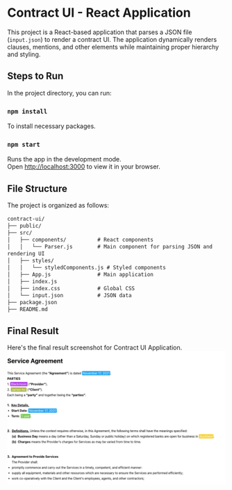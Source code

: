 # Contract UI - React Application
This project is a React-based application that parses a JSON file (`input.json`) to render a contract UI. The application dynamically renders clauses, mentions, and other elements while maintaining proper hierarchy and styling.

## Steps to  Run

In the project directory, you can run:

### `npm install`
To install necessary packages.

### `npm start`

Runs the app in the development mode.\
Open [http://localhost:3000](http://localhost:3000) to view it in your browser.

## **File Structure**

The project is organized as follows:

```
contract-ui/
├── public/                  
├── src/
│   ├── components/          # React components
│   │   └── Parser.js        # Main component for parsing JSON and rendering UI
│   ├── styles/              
│   │   └── styledComponents.js # Styled components 
│   ├── App.js               # Main application
│   ├── index.js
│   ├── index.css            # Global CSS      
│   └── input.json           # JSON data
├── package.json             
├── README.md                
```

## Final Result
Here's the final result screenshot for Contract UI Application.
![alt text](./images/final_result.png)
